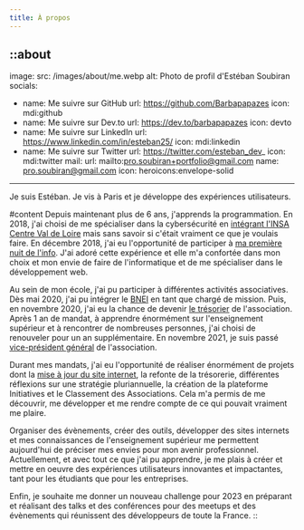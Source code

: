 ```yaml
---
title: À propos
---
```


::about
---
image:
  src: /images/about/me.webp
  alt: Photo de profil d'Estéban Soubiran
socials:
- name: Me suivre sur GitHub
  url: https://github.com/Barbapapazes
  icon: mdi:github
- name: Me suivre sur Dev.to
  url: https://dev.to/barbapapazes
  icon: devto
- name: Me suivre sur LinkedIn
  url: https://www.linkedin.com/in/esteban25/
  icon: mdi:linkedin
- name: Me suivre sur Twitter
  url: https://twitter.com/esteban_dev_
  icon: mdi:twitter
mail: 
  url: mailto:pro.soubiran+portfolio@gmail.com
  name: pro.soubiran@gmail.com
  icon: heroicons:envelope-solid
---
Je suis Estéban. Je vis à Paris et je développe des expériences utilisateurs.  

#content
Depuis maintenant plus de 6 ans, j'apprends la programmation. En 2018, j'ai choisi de me spécialiser dans la cybersécurité en [intégrant l'INSA Centre Val de Loire](../4.experience/eleve-ingénieur.md) mais sans savoir si c'était vraiment ce que je voulais faire. En décembre 2018, j'ai eu l'opportunité de participer à [ma première nuit de l'info](../2.projects/involvment-nuit-de-linfo.md). J'ai adoré cette expérience et elle m'a confortée dans mon choix et mon envie de faire de l'informatique et de me spécialiser dans le développement web.

Au sein de mon école, j'ai pu participer à différentes activités associatives. Dès mai 2020, j'ai pu intégrer le [BNEI](https://bnei.fr) en tant que chargé de mission. Puis, en novembre 2020, j'ai eu la chance de devenir [le trésorier](../4.experience/tresorier-bnei.md) de l'association. Après 1 an de mandat, à apprendre énormément sur l'enseignement supérieur et à rencontrer de nombreuses personnes, j'ai choisi de renouveler pour un an supplémentaire. En novembre 2021, je suis passé [vice-président général](../4.experience/vice-president-general-bnei) de l'association.

Durant mes mandats, j'ai eu l'opportunité de réaliser énormément de projets dont la [mise à jour du site internet](../2.projects/restore-bnei-fr.md), la refonte de la trésorerie, différentes réflexions sur une stratégie pluriannuelle, la création de la plateforme Initiatives et le Classement des Associations. Cela m'a permis de me découvrir, me développer et me rendre compte de ce qui pouvait vraiment me plaire. 

Organiser des évènements, créer des outils, développer des sites internets et mes connaissances de l'enseignement supérieur me permettent aujourd'hui de préciser mes envies pour mon avenir professionnel.
Actuellement, et avec tout ce que j'ai pu apprendre, je me plais à créer et mettre en oeuvre des expériences utilisateurs innovantes et impactantes, tant pour les étudiants que pour les entreprises.

Enfin, je souhaite me donner un nouveau challenge pour 2023 en préparant et réalisant des talks et des conférences pour des meetups et des évènements qui réunissent des développeurs de toute la France. 
::